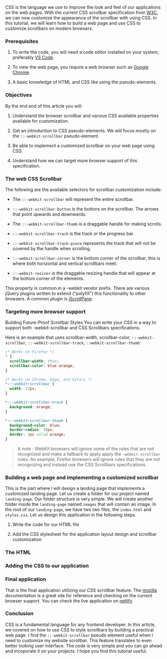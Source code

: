 
CSS is the language we use to improve the look and feel of our applications on the web pages. With the current CSS
scrollbar specification from [W3C](https://www.w3.org/TR/2018/WD-css-scrollbars-1-20180925), we can now customize the appearance of the scrollbar with using CSS.
In this tutorial, we will learn how to build a web page and use CSS to customize scrollbars on modern browsers.

### Prerequisites
1. To write the code, you will need a code editor installed on your system, preferably [VS Code]().

2. To view the web page, you require a web browser such as [Google Chrome]().

3. A basic knowledge of HTML and CSS like using the pseudo-elements.
   
### Objectives
By the end end of this article you will:
1. Understand the browser scrollbar and various CSS available properties available for customization.
   
2. Get an introduction to CSS pseudo-elements. We will focus mostly on the `::-webkit-scrollbar` pseudo-element.
   
3. Be able to implement a customized scrollbar on your web page using CSS.
   
4. Understand how we can target more browser support of this specification.

### The web CSS Scrollbar
The following are the available selectors for scrollbar customization include:
- The `::-webkit-scrollbar` will represent the entire scrollbar.

- `::-webkit-scrollbar-button` is the buttons on the scrollbar. The arrows that point upwards and downwards.
  
- The `::-webkit-scrollbar-thumb` is a draggable handle for making scrolls.
  
- `::-webkit-scrollbar-track` is the track or the progress bar.

- `::-webkit-scrollbar-track-piece` represents the track that will not be covered by the handle when scrolling.
  
- `::-webkit-scrollbar-corner` is the bottom corner of the scrollbar, this is where both horizontal and vertical scrollbars meet.
  
- `::-webkit-resizer` is the draggable resizing handle that will appear at the bottom corner of the elements.
  
This property is common in a -webkit vendor prefix. There are various jQuery plugins written to extend ("polyfill") this functionality to other browsers. A common plugin is [jScrollPane](http://jscrollpane.kelvinluck.com/).

### Targeting more browser support
Building Future-Proof Scrollbar Styles
You can write your CSS in a way to support both -webkit-scrollbar and CSS Scrollbars specifications.

Here is an example that uses scrollbar-width, scrollbar-color, `::-webkit-scrollbar`, `::-webkit-scrollbar-track`, `::webkit-scrollbar-thumb`:
```CSS
/* Works on Firefox */
* {
  scrollbar-width: thin;
  scrollbar-color: blue orange;
}

/* Works on Chrome, Edge, and Safari */
*::-webkit-scrollbar {
  width: 12px;
}

*::-webkit-scrollbar-track {
  background: orange;
}

*::-webkit-scrollbar-thumb {
  background-color: blue;
  border-radius: 20px;
  border: 3px solid orange;
}
```
 
> A note : WebKit browsers will ignore some of the rules  that are not recognized  and make a fallback to apply 
> apply the `-webkit-scrollbar` rules. An example, Firefox browsers will ignore rules that they are not recognizing and instead
> use the CSS Scrollbars specifications.

### Building a web page and implementing a customized scrollbar
This is the part where I will design a landing page that implements a customized landing page. Let us create a folder for our project named `landing-page`. Our folder structure is very simple. We will create another folder inside the `landing-page` named `images` that will contain an image. In the root of our `landing-page`, we have two two files, the `index.html` and `styles.css`.
Let us design this application in the following steps.
1. Write the code for our HTML file

2. Add the CSS stylesheet for the application layout design and scrollbar customization  

### The HTML

### Adding the CSS to our application

### Final application

That is the final application utilizing our CSS scrollbar feature. The [mozilla](https://developer.mozilla.org/en-US/docs/Web/CSS/CSS_Scrollbars) documentation is a great site for reference and checking on the current browser support.
You can check the live application on [netlify]()


### Conclusion 
CSS is a fundamental language for any frontend developer. In this article, we covered on how to use CSS to style scrollbars by building a practical web page. I find the `::-webkit-scrollbar` pseudo element useful when I need to customize my website scrollbar. This feature translates to even better looking user interface. The code is very simple and you can go ahead and incoporate it on your projects. I hope you find this tutorial useful.